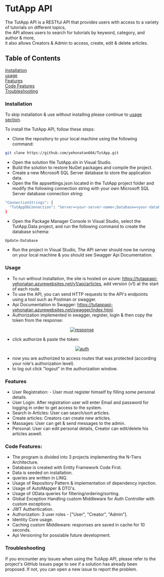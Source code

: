 # TutApp API
The TutApp API is a RESTful API that provides users with access to a variety of tutorials on different topics,<br>
the API allows users to search for tutorials by keyword, category, and author & more,<br>
it also allows Creators & Admin to access, create, edit & delete articles.

## Table of Contents

[Installation](#installation) <br>
[usage](#usage) <br>
[Features](#features) <br>
[Code Features](#code-features) <br>
[Troubleshooting](#troubleshooting)

### Installation

To skip installation & use without installing please continue to [usage section](#usage).

To install the TutApp API, follow these steps:

- Clone the repository to your local machine using the following command:

```bash
git clone https://github.com/yehonatan604/TutApp.git
```
- Open the solution file TutApp.sln in Visual Studio.
- Build the solution to restore NuGet packages and compile the project.
- Create a new Microsoft SQL Server database to store the application data.
- Open the file appsettings.json located in the TutApp project folder and modify the following connection string with your own Microsoft SQL Server database connection string:
```bash
"ConnectionStrings": {
  "TutAppDbConnection": "Server=<your-server-name>;Database=<your-database-name>;Trusted_Connection=True;MultipleActiveResultSets=true"
}
```
- Open the Package Manager Console in Visual Studio, select the TutApp.Data project, and run the following command to create the database schema:
```bash
Update-Database
```
- Run the project in Visual Studio, The API server should now be running on your local machine & you should see Swagger Api Documentation.

### Usage

- To run without installation, the site is hosted on azure: https://tutappapi-yehonatan.azurewebsites.net/v1/api/articles, add version (v1) at the start of each route.
- To use the API, you can send HTTP requests to the API's endpoints using a tool such as Postman or swagger.
- Api Documentation in Swagger: https://tutappapi-yehonatan.azurewebsites.net/swagger/index.html.
- Authorization implemented in swagger, register, login & then copy the token from the response:

<p align="center">
  <a href="https://ibb.co/yVnPBGc"><img src="https://i.ibb.co/Fnb3qNL/response.png" alt="response" border="0"></a>
</p>

- click authorize & paste the token:

<p align="center">
  <a href="https://ibb.co/TmWrh8M"><img src="https://i.ibb.co/5BK2c8h/auth.png" alt="auth" border="0"></a>
</p>

- now you are authorized to access routes that was protected (according your role's authorization level).
- to log out click "logout" in the authorization window.

### Features

- User Registration: - User must register himself by filling some personal details.
- User Login: After registration user will enter Email and password for logging in order to get access to the system.
- Search in Articles: User can search/sort articles.
- Create articles: Creators can create new articles.
- Massages: User can get & send messages to the admin.
- Personal: User can edit personal details, Creator can edit/delete his articles aswell.

### Code Features:

- The program is divided into 3 projects implementing the N-Tiers Architecture.
- Database is created with Entity Framework Code First.
- Data is seeded on installation.
- queries are written in LINQ.
- Usage of Repository Pattern & implementation of dependency injection.
- Usage of AutoMapper & DTO's.
- Usage of OData queries for filtering/ordering/sorting.
- Global Exception Handling custom Middleware for Auth Controller with custom exceptions.
- JWT Authentication.
- Authorization: 3 user roles - ["User", "Creator", "Admin"].
- Identity Core usage.  
- Caching custom Middleware: responses are saved in cache for 10 seconds.
- Api Versioning for possiable future development.

### Troubleshooting
If you encounter any issues when using the TutApp API, please refer to the project's GitHub Issues page to see if a solution has already been proposed. If not, you can open a new issue to report the problem.
